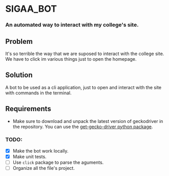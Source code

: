 #  SIGAA_BOT
### An automated way to interact with my college's site.
## Problem
It's so terrible the way that we are suposed to interact with the college site. We have to click im various things just to open the homepage.
## Solution
A bot to be used as a cli application, just to open and interact with the site with commands in the terminal.

## Requirements
- Make sure to download and unpack the latest version of geckodriver in the repository. You can use the [get-gecko-driver python package](https://pypi.org/project/get-gecko-driver/).
### TODO:
- [X] Make the bot work locally.
- [X] Make unit tests.
- [ ] Use `click` package to parse the aguments.
- [ ] Organize all the file's project.